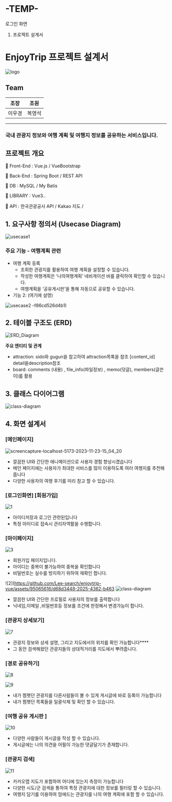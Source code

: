 # -TEMP-

로그인 화면

1. 프로젝트 설계서

# EnjoyTrip 프로젝트 설계서

![logo](https://github.com/Lee-search/enjoytrip-vue/assets/95065616/811e64bb-3ca5-4f87-a7a8-3804a530dfe8)

## Team

| 조장 | 조원 |
| --- | --- |
| 이우경 | 복영석 |

****

### **국내 관광지 정보와 여행 계획 및 여행지 정보를 공유하는 서비스입니다.**

## 프로젝트 개요

📌 Front-End : Vue.js / VueBootstrap

📌 Back-End : Spring Boot / REST API

📌 DB : MySQL / My Batis

📌 LIBRARY : Vue3..

📌 API : 한국관광공사 API / Kakao 지도 /  

## 1. 요구사항 정의서 (Usecase Diagram)
![usecase1](https://github.com/Lee-search/enjoytrip-vue/assets/95065616/f7f5881c-3435-46d7-93c6-a4922a12738a)

### 주요 기능 - 여행계획 관련

- 여행 계획 등록
    - 조회한 관광지를 활용하여 여행 계획을 설정할 수 있습니다.
    - 작성한 여행계획은 ‘나의여행계획’ 네비게이션 바를 클릭하여 확인할 수 있습니다.
    - 여행계획을 ‘공유게시판’을 통해 자동으로 공유할 수 있습니다.
- 기능 2: (여기에 설명)

![usecase2](https://github.com/Lee-search/enjoytrip-vue/assets/95065616/4b1aad60-2bd7-4939-9a89-5176023a6ad2)
-f86cd526d4b1)

## 2. 테이블 구조도 (ERD)

![ERD_Diagram](https://github.com/Lee-search/enjoytrip-vue/assets/95065616/5448a006-d152-4dbf-bb35-5aaa34bec0b5)

**주요 엔티티 및 관계**

- attraction: sido와 gugun을 참고하여 attraction목록을 참조 [content_id] detail을description참조
- board:  comments (내용) , file_info(파일정보) , memo(덧글), members(글쓴이)를 활용

## 3. 클래스 다이어그램

![class-diagram](https://github.com/Lee-search/enjoytrip-vue/assets/95065616/530f2e6a-db1d-441a-9f73-2036dfac9b33)


## 4. 화면 설계서

### [메인페이지]

![screencapture-localhost-5173-2023-11-23-15_04_20](https://github.com/Lee-search/enjoytrip-vue/assets/95065616/3d45d1b4-fd51-46f9-91b6-f0af599de235)

- 깔끔한 UI와 간단한 애니메이션으로 사용자 경험 향상시켰습니다
- 메인 페이지에는 사용자가 최대한 서비스를 많이 이용하도록 여러 여행지를 추천해줍니다
- 다양한 사용자의 여행 후기를 미리 참고 할 수 있습니다.

### [로그인화면]                                                    [회원가입]

![1](https://github.com/Lee-search/enjoytrip-vue/assets/95065616/a446baf9-9c4c-49f8-802d-8a4649de2f5c)

- 아이디저장과 로그인 관련된입니다
- 특정 아이디로 접속시 관리자역활을 수행합니다.

### [마이페이지]

![3](https://github.com/Lee-search/enjoytrip-vue/assets/95065616/11b000ec-2d2d-4253-b3fe-902f415eb625)

- 회원가입 페이지입니다.
- 아이디는 중복이 불가능하여 중복을 확인합니다
- 비밀번호는 실수를 방지하기 위하여 재확인 합니다.

![2](https://github.com/Lee-search/enjoytrip-vue/assets/95065616/d68d3448-2025-4362-b463
![class-diagram](https://github.com/Lee-search/enjoytrip-vue/assets/95065616/17ef0dbc-7747-485c-98dd-554d944d8a54)



- 깔끔한 UI와 간단한 프로필로 사용자의 정보를 출력합니다
- 닉네임,이메일 ,비밀번호등 정보를 조건에 한정해서 변경가능이 합니다.

  

### [관광지 상세보기]

![7](https://github.com/Lee-search/enjoytrip-vue/assets/95065616/b7434303-fdc4-4f20-81b6-5107249d4970)

- 관광지 정보와 상세 설명, 그리고 지도에서의 위치를 확인 가능합니다****
- 그 동안 검색해왔던 관광지들의 상대적거리를 지도에서 뿌려줍니다.

### [경로 공유하기]

![8](https://github.com/Lee-search/enjoytrip-vue/assets/95065616/44837b5c-51fc-4f1f-8fc2-647d12247a2c)

![9](https://github.com/Lee-search/enjoytrip-vue/assets/95065616/c9d24cca-531b-4406-aecd-2df1b836ef24)


- 내가 찜햇던 관광지를 다른사람들이 볼 수 있게 게시글에 바로 등록이 가능합니다
- 내가 찜햇던 목록들을 일괄삭제 및 확인 할 수 있습니다.

### [여행 공유 게시판 ]

![10](https://github.com/Lee-search/enjoytrip-vue/assets/95065616/e2858f8d-8c0e-45f9-8ed5-72406a6927a4)

- 다양한 사람들이 게시글을 작성 할 수 있습니다.
- 게시글에는 나의 의견을 어필이 가능한 댓글달기가 존재합니다.

### [관광지 검색]


![11](https://github.com/Lee-search/enjoytrip-vue/assets/95065616/c60f5c3b-c8b5-4153-be3f-b8bc963d1681)

- 카카오맵 지도가 포함하여 어디에 있는지 측정이 가능합니다
- 다양한 시도/군 검색을 통하여 특정 관광지에 대한 정보를 필터링 할 수 있습니다.
- 여행지 담기를 이용하여 맘에드는 관광지를 나의 여행 계획에 포함 할 수 있습니다.
